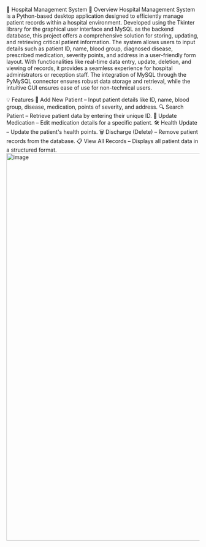 🏥 Hospital Management System
📌 Overview
Hospital Management System is a Python-based desktop application designed to efficiently manage patient records within a hospital environment. Developed using the Tkinter library for the graphical user interface and MySQL as the backend database, this project offers a comprehensive solution for storing, updating, and retrieving critical patient information. The system allows users to input details such as patient ID, name, blood group, diagnosed disease, prescribed medication, severity points, and address in a user-friendly form layout. With functionalities like real-time data entry, update, deletion, and viewing of records, it provides a seamless experience for hospital administrators or reception staff. The integration of MySQL through the PyMySQL connector ensures robust data storage and retrieval, while the intuitive GUI ensures ease of use for non-technical users.

💡 Features
📝 Add New Patient – Input patient details like ID, name, blood group, disease, medication, points of severity, and address.
🔍 Search Patient – Retrieve patient data by entering their unique ID.
💊 Update Medication – Edit medication details for a specific patient.
🛠️ Health Update – Update the patient's health points.
🗑️ Discharge (Delete) – Remove patient records from the database.
📋 View All Records – Displays all patient data in a structured format.
<img width="1907" height="1010" alt="image" src="https://github.com/user-attachments/assets/564d5a63-8e4d-4805-95dd-3a1ae8c2fecb" />

